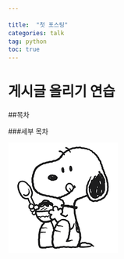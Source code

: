 ```yaml
---

title:  "첫 포스팅"
categories: talk
tag: python
toc: true
---
```


# 게시글 올리기 연습

##목차

###세부 목차

![snoopy](../images/2023-01-16-first/snoopy.png)
